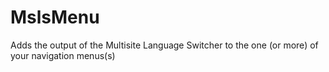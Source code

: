 MslsMenu
========

Adds the output of the Multisite Language Switcher to the one (or more) of your navigation menus(s)